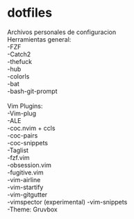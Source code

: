 # dotfiles
Archivos personales de configuracion\
Herramientas general:\
-FZF\
-Catch2\
-thefuck\
-hub\
-colorls\
-bat\
-bash-git-prompt\
\
Vim Plugins:\
-Vim-plug\
-ALE\
-coc.nvim + ccls\
  -coc-pairs\
  -coc-snippets\
-Taglist\
-fzf.vim\
-obsession.vim\
-fugitive.vim\
-vim-airline\
-vim-startify\
-vim-gitgutter\
-vimspector (experimental)
-vim-snippets\
-Theme: Gruvbox
